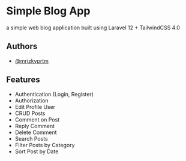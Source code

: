 
# Simple Blog App

a simple web blog application built using Laravel 12 + TailwindCSS 4.0
## Authors

- [@mrizkyprtm](https://www.github.com/mrizkyprtm)


## Features

- Authentication (Login, Register)
- Authorization
- Edit Profile User
- CRUD Posts
- Comment on Post
- Reply Comment
- Delete Comment
- Search Posts
- Filter Posts by Category
- Sort Post by Date
